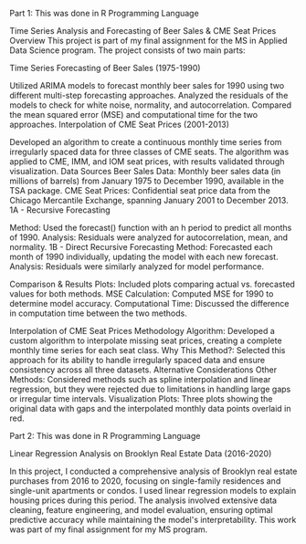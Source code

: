 Part 1: This was done in R Programming Language

Time Series Analysis and Forecasting of Beer Sales & CME Seat Prices
Overview
This project is part of my final assignment for the MS in Applied Data Science program. The project consists of two main parts:

Time Series Forecasting of Beer Sales (1975-1990)

Utilized ARIMA models to forecast monthly beer sales for 1990 using two different multi-step forecasting approaches.
Analyzed the residuals of the models to check for white noise, normality, and autocorrelation.
Compared the mean squared error (MSE) and computational time for the two approaches.
Interpolation of CME Seat Prices (2001-2013)

Developed an algorithm to create a continuous monthly time series from irregularly spaced data for three classes of CME seats.
The algorithm was applied to CME, IMM, and IOM seat prices, with results validated through visualization.
Data Sources
Beer Sales Data: Monthly beer sales data (in millions of barrels) from January 1975 to December 1990, available in the TSA package.
CME Seat Prices: Confidential seat price data from the Chicago Mercantile Exchange, spanning January 2001 to December 2013.
1A - Recursive Forecasting

Method: Used the forecast() function with an h period to predict all months of 1990.
Analysis: Residuals were analyzed for autocorrelation, mean, and normality.
1B - Direct Recursive Forecasting
Method: Forecasted each month of 1990 individually, updating the model with each new forecast.
Analysis: Residuals were similarly analyzed for model performance.

Comparison & Results
Plots: Included plots comparing actual vs. forecasted values for both methods.
MSE Calculation: Computed MSE for 1990 to determine model accuracy.
Computational Time: Discussed the difference in computation time between the two methods.


Interpolation of CME Seat Prices
Methodology
Algorithm: Developed a custom algorithm to interpolate missing seat prices, creating a complete monthly time series for each seat class.
Why This Method?: Selected this approach for its ability to handle irregularly spaced data and ensure consistency across all three datasets.
Alternative Considerations
Other Methods: Considered methods such as spline interpolation and linear regression, but they were rejected due to limitations in handling large gaps or irregular time intervals.
Visualization
Plots: Three plots showing the original data with gaps and the interpolated monthly data points overlaid in red.

Part 2: This was done in R Programming Language

Linear Regression Analysis on Brooklyn Real Estate Data (2016-2020)

In this project, I conducted a comprehensive analysis of Brooklyn real estate purchases from 2016 to 2020, focusing on single-family residences and single-unit apartments or condos. I used linear regression models to explain housing prices during this period. The analysis involved extensive data cleaning, feature engineering, and model evaluation, ensuring optimal predictive accuracy while maintaining the model's interpretability. This work was part of my final assignment for my MS program.
